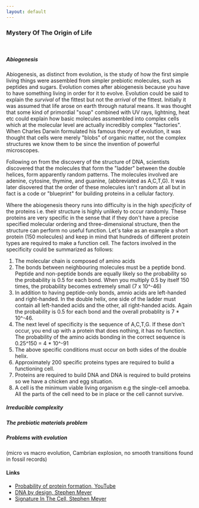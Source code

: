 ```yaml
---
layout: default
---
```


### Mystery Of The Origin of Life 
&nbsp;

##### Abiogenesis
Abiogenesis, as distinct from evolution, is the study of how the first simple living things were assembled from simpler prebiotic
molecules, such as peptides and sugars. Evolution comes after abiogenesis because you have to have something living in order for it
to evolve. Evolution could be said to explain the <i>survival</i> of the fittest but not the <i>arrival</i> of the fittest.
Initially it was assumed that life arose on earth through natural means. It was thought that some kind of primordial "soup"
combined with UV rays, lightning, heat etc could explain how basic molecules assmembled into complex cells which at the molecular
level are actually incredibly complex "factories". When Charles Darwin formulated his famous theory of evolution, it was thought that cells were merely "blobs" of organic matter, not
the complex structures we know them to be since the invention of powerful microscopes. 

Following on from the discovery of the structure of DNA, scientists discovered that the molecules that form the "ladder" between the double helices,
form apparently random patterns. The molecules involved are adenine, cytosine, thymine, and guanine, (abbreviated as A,C,T,G). It was later disovered that
the order of these molecules isn't random at all but in fact is a code or "blueprint" for building proteins in a cellular factory.

Where the abiogenesis theory runs into difficulty is in the high <i>specificity</i> of the proteins i.e. their structure is highly unlikely to occur randomly.
These proteins are very specific in the sense that if they don't have a precise specified molecular ordering and three-dimensional structure, then the 
structure can perform no useful function. Let's take as an example a short protein (150 molecules) and keep in mind that hundreds of different protein 
types are required to make a function cell. The factors involved in the specificity could be summarized as follows:

1. The molecular chain is composed of amino acids
2. The bonds between neighbouring molecules must be a peptide bond. Peptide and non-peptide bonds are equally likely so the probability so the probability
is 0.5 for each bond. When you multiply 0.5 by itself 150 times, the probability becomes extremely small (7 x 10^-46)
3. In addition to having peptide-only bonds, amnio acids are left-handed and right-handed. In the double helix, one side of the ladder must contain all
left-handed acids and the other, all right-handed acids. Again the probability is 0.5 for each bond and the overall probablity is 7 * 10^-46.
4. The next level of specificity is the sequence of A,C,T,G. If these don't occur, you end up with a protein that does nothing, it has no function. 
The probability of the amino acids bonding in the correct sequence is 0.25^150 = 4 * 10^-91
5. The above specific conditions must occur on both sides of the double helix.
6. Approximately 200 specific proteins types are required to build a functioning cell.
7. Proteins are required to build DNA and DNA is required to build proteins so we have a chicken and egg situation.
8. A cell is the minimum viable living organism e.g the single-cell amoeba. All the parts of the cell need to be in place or the cell cannot survive.
 



##### Irreducible complexity
##### The prebiotic materials problem
##### Problems with evolution 
(micro vs macro evolution, Cambrian explosion, no smooth transitions found in fossil records)

#### Links
- [Probability of protein formation, YouTube](https://www.youtube.com/watch?v=W1_KEVaCyaA)
- [DNA by design, Stephen Meyer](https://www.youtube.com/watch?v=16ZF-9ZjPAU)
- [Signature In The Cell, Stephen Meyer](https://www.youtube.com/watch?v=eW6egHV6jAw)